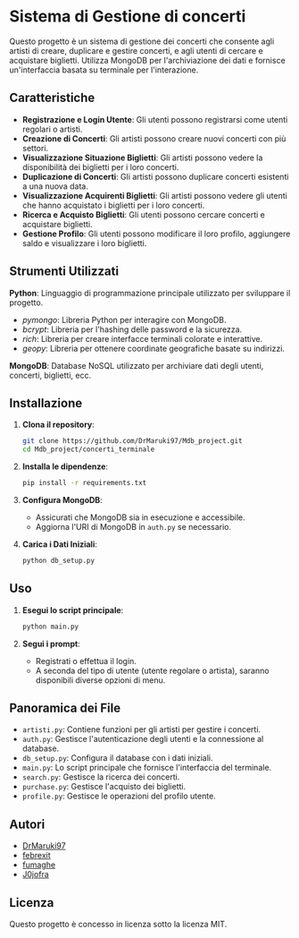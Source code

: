 # Sistema di Gestione di concerti

Questo progetto è un sistema di gestione dei concerti che consente agli artisti di creare, duplicare e gestire concerti, e agli utenti di cercare e acquistare biglietti. Utilizza MongoDB per l'archiviazione dei dati e fornisce un'interfaccia basata su terminale per l'interazione.

## Caratteristiche

- **Registrazione e Login Utente**: Gli utenti possono registrarsi come utenti regolari o artisti.
- **Creazione di Concerti**: Gli artisti possono creare nuovi concerti con più settori.
- **Visualizzazione Situazione Biglietti**: Gli artisti possono vedere la disponibilità dei biglietti per i loro concerti.
- **Duplicazione di Concerti**: Gli artisti possono duplicare concerti esistenti a una nuova data.
- **Visualizzazione Acquirenti Biglietti**: Gli artisti possono vedere gli utenti che hanno acquistato i biglietti per i loro concerti.
- **Ricerca e Acquisto Biglietti**: Gli utenti possono cercare concerti e acquistare biglietti.
- **Gestione Profilo**: Gli utenti possono modificare il loro profilo, aggiungere saldo e visualizzare i loro biglietti.

## Strumenti Utilizzati
**Python**: Linguaggio di programmazione principale utilizzato per sviluppare il progetto.
- *pymongo*: Libreria Python per interagire con MongoDB.
- *bcrypt*: Libreria per l'hashing delle password e la sicurezza.
- *rich*: Libreria per creare interfacce terminali colorate e interattive.
- *geopy*: Libreria per ottenere coordinate geografiche basate su indirizzi.
  
**MongoDB**: Database NoSQL utilizzato per archiviare dati degli utenti, concerti, biglietti, ecc.

## Installazione

1. **Clona il repository**:
    ```bash
    git clone https://github.com/DrMaruki97/Mdb_project.git
    cd Mdb_project/concerti_terminale
    ```

2. **Installa le dipendenze**:
    ```bash
    pip install -r requirements.txt
    ```

3. **Configura MongoDB**:
    - Assicurati che MongoDB sia in esecuzione e accessibile.
    - Aggiorna l'URI di MongoDB in `auth.py` se necessario.

4. **Carica i Dati Iniziali**:
    ```bash
    python db_setup.py
    ```

## Uso

1. **Esegui lo script principale**:
    ```bash
    python main.py
    ```

2. **Segui i prompt**:
    - Registrati o effettua il login.
    - A seconda del tipo di utente (utente regolare o artista), saranno disponibili diverse opzioni di menu.

## Panoramica dei File

- `artisti.py`: Contiene funzioni per gli artisti per gestire i concerti.
- `auth.py`: Gestisce l'autenticazione degli utenti e la connessione al database.
- `db_setup.py`: Configura il database con i dati iniziali.
- `main.py`: Lo script principale che fornisce l'interfaccia del terminale.
- `search.py`: Gestisce la ricerca dei concerti.
- `purchase.py`: Gestisce l'acquisto dei biglietti.
- `profile.py`: Gestisce le operazioni del profilo utente.


## Autori
- [DrMaruki97](https://github.com/DrMaruki97)
- [febrexit](https://github.com/febrexit)
- [fumaghe](https://github.com/fumaghe)
- [J0jofra](https://github.com/J0joFra)

## Licenza

Questo progetto è concesso in licenza sotto la licenza MIT.
